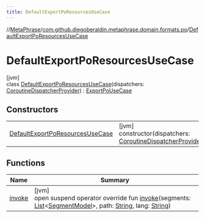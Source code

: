 ```yaml
---
title: DefaultExportPoResourcesUseCase
---
```

//[MetaPhrase](../../../index.html)/[com.github.diegoberaldin.metaphrase.domain.formats.po](../index.html)/[DefaultExportPoResourcesUseCase](index.html)



# DefaultExportPoResourcesUseCase



[jvm]\
class [DefaultExportPoResourcesUseCase](index.html)(dispatchers: [CoroutineDispatcherProvider](../../com.github.diegoberaldin.metaphrase.core.common.coroutines/-coroutine-dispatcher-provider/index.html)) : [ExportPoUseCase](../-export-po-use-case/index.html)



## Constructors


| | |
|---|---|
| [DefaultExportPoResourcesUseCase](-default-export-po-resources-use-case.html) | [jvm]<br>constructor(dispatchers: [CoroutineDispatcherProvider](../../com.github.diegoberaldin.metaphrase.core.common.coroutines/-coroutine-dispatcher-provider/index.html)) |


## Functions


| Name | Summary |
|---|---|
| [invoke](invoke.html) | [jvm]<br>open suspend operator override fun [invoke](invoke.html)(segments: [List](https://kotlinlang.org/api/latest/jvm/stdlib/kotlin.collections/-list/index.html)&lt;[SegmentModel](../../com.github.diegoberaldin.metaphrase.domain.project.data/-segment-model/index.html)&gt;, path: [String](https://kotlinlang.org/api/latest/jvm/stdlib/kotlin/-string/index.html), lang: [String](https://kotlinlang.org/api/latest/jvm/stdlib/kotlin/-string/index.html)) |

